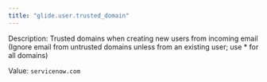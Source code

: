 ```yaml
---
title: "glide.user.trusted_domain"
---
```


Description: Trusted domains when creating new users from incoming email (Ignore email from untrusted domains unless from an existing user; use * for all domains)

Value: `servicenow.com`